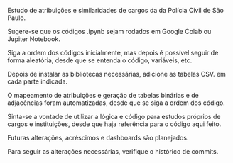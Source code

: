 Estudo de atribuições e similaridades de cargos da da Polícia Civil de São Paulo.

Sugere-se que os códigos .ipynb sejam rodados em Google Colab ou Jupiter Notebook.

Siga a ordem dos códigos inicialmente, mas depois é possível seguir de forma aleatória, desde que se entenda o código, variáveis, etc.

Depois de instalar as bibliotecas necessárias, adicione as tabelas CSV. em cada parte indicada.

O mapeamento de atribuições e geração de tabelas binárias e de adjacências foram automatizadas, desde que se siga a ordem dos código.

Sinta-se a vontade de utilizar a lógica e código para estudos próprios de cargos e instituições, desde que haja referência para o código aqui feito.

Futuras alterações, acréscimos e dashboards são planejados.

Para seguir as alterações necessárias, verifique o histórico de commits.
